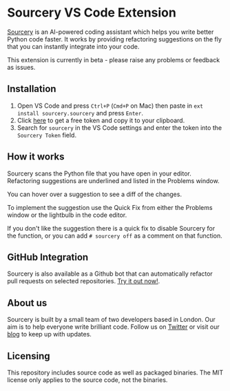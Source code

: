# Sourcery VS Code Extension

[Sourcery](https://sourcery.ai) is an AI-powered coding assistant which helps you write better Python code faster.
 It works by providing refactoring suggestions on the fly that you can instantly integrate into your code.

This extension is currently in beta - please raise any problems or feedback as issues.

## Installation

1. Open VS Code and press `Ctrl+P` (`Cmd+P` on Mac) then paste in `ext install sourcery.sourcery` and press `Enter`. 
2. Click [here](https://sourcery.ai/download/?editor=vscode) to get a free token and copy it to your clipboard.
3. Search for `sourcery` in the VS Code settings and enter the token into the ```Sourcery Token``` field.

## How it works

Sourcery scans the Python file that you have open in your editor. Refactoring suggestions are 
underlined and listed in the Problems window. 

You can hover over a suggestion to see a diff of the changes.

To implement the suggestion use the Quick Fix from either the Problems window or the lightbulb in the code editor.

If you don't like the suggestion there is a quick fix to disable Sourcery for the function, or you can add 
```# sourcery off``` as a comment on that function.

## GitHub Integration

Sourcery is also available as a Github bot that can automatically refactor pull requests on selected repositories.
[Try it out now!](https://sourcery.ai/gh/).

## About us

Sourcery is built by a small team of two developers based in London. Our aim is to help everyone write brilliant code.
Follow us on [Twitter](https://twitter.com/sourceryai) or visit our [blog](https://sourcery.ai/blog) to keep up with updates.

## Licensing

This repository includes source code as well as packaged binaries. The MIT license only applies to the source code, not the binaries.